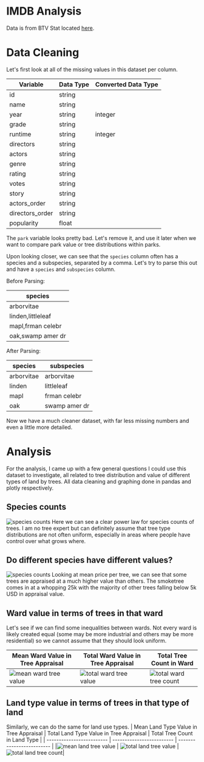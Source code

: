 # IMDB Analysis
Data is from BTV Stat located [here](https://www.kaggle.com/hyeonwooan/imdb-data-preprocessed-using-ml20m/version/2?select=imdb_data.csv).

# Data Cleaning
Let's first look at all of the missing values in this dataset per column.

| Variable | Data Type | Converted Data Type |
| -----------| -------- | -------- |
| id | string |  |
| name | string | |
| year | string | integer |
| grade | string | |
| runtime | string | integer |
| directors | string | |
| actors | string | |
| genre | string | |
| rating | string | |
| votes | string | |
| story | string | |
| actors_order | string | |
| directors_order | string | |
| popularity | float | |

The `park` variable looks pretty bad. Let's remove it, and use it later when we want to compare park value or tree distributions within parks.

Upon looking closer, we can see that the `species` column often has a species and a subspecies, separated by a comma. Let's try to parse this out and have a `species` and `subspecies` column.

Before Parsing:

| species |
| ------- |
| arborvitae |
| linden,littleleaf |
| mapl,frman celebr |
| oak,swamp amer dr |

After Parsing:

| species | subspecies |
| ------- | --------- |
| arborvitae | arborvitae |
| linden | littleleaf |
| mapl | frman celebr |
| oak | swamp amer dr |

Now we have a much cleaner dataset, with far less missing numbers and even a little more detailed.

# Analysis
For the analysis, I came up with a few general questions I could use this dataset to investigate, all related to tree distribution and value of different types of land by trees.  All data cleaning and graphing done in pandas and plotly respectively.

## Species counts
![species counts](images/species_bar.png)
Here we can see a clear power law for species counts of trees. I am no tree expert but can definitely assume that tree type distributions are not often uniform, especially in areas where people have control over what grows where.

## Do different species have different values?
![species counts](images/species_price.png)
Looking at mean price per tree, we can see that some trees are appraised at a much higher value than others. The smoketree comes in at a whopping 25k with the majority of other trees falling below 5k USD in appraisal value.

## Ward value in terms of trees in that ward
Let's see if we can find some inequalities between wards. Not every ward is likely created equal (some may be more industrial and others may be more residential) so we cannot assume that they should look uniform.

| Mean Ward Value in Tree Appraisal | Total Ward Value in Tree Appraisal | Total Tree Count in Ward |
| ------------------------- | ------------------------- | ------------------------- |
|![mean ward tree value](images/mean_ward_value.png) | ![total ward tree value](images/total_ward_value.png) | ![total ward tree count](images/num_trees_ward.png)|

## Land type value in terms of trees in that type of land
Similarly, we can do the same for land use types.
| Mean Land Type Value in Tree Appraisal | Total Land Type Value in Tree Appraisal | Total Tree Count in Land Type |
| ------------------------- | ------------------------- | ------------------------- |
|![mean land tree value](images/mean_land_value.png) | ![total land tree value](images/total_land_value.png) | ![total land tree count](images/num_trees_land.png)|
